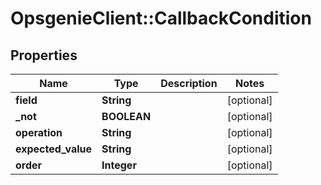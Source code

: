 # OpsgenieClient::CallbackCondition

## Properties
Name | Type | Description | Notes
------------ | ------------- | ------------- | -------------
**field** | **String** |  | [optional] 
**_not** | **BOOLEAN** |  | [optional] 
**operation** | **String** |  | [optional] 
**expected_value** | **String** |  | [optional] 
**order** | **Integer** |  | [optional] 


